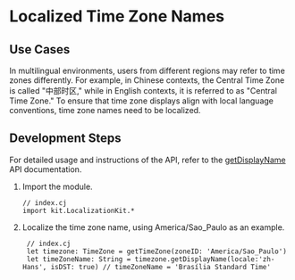 # Localized Time Zone Names

## Use Cases

In multilingual environments, users from different regions may refer to time zones differently. For example, in Chinese contexts, the Central Time Zone is called "中部时区," while in English contexts, it is referred to as "Central Time Zone." To ensure that time zone displays align with local language conventions, time zone names need to be localized.

## Development Steps

For detailed usage and instructions of the API, refer to the [getDisplayName](../../../API_Reference/source_en/LocalizationKit/cj-apis-i18n.md#func-getdisplaynamestring) API documentation.

1. Import the module.

   <!-- compile -->

   ```cangjie
   // index.cj
   import kit.LocalizationKit.*
   ```

2. Localize the time zone name, using America/Sao_Paulo as an example.

   <!-- compile -->

   ```cangjie
    // index.cj
    let timezone: TimeZone = getTimeZone(zoneID: 'America/Sao_Paulo')
    let timeZoneName: String = timezone.getDisplayName(locale:'zh-Hans', isDST: true) // timeZoneName = 'Brasília Standard Time'
   ```
